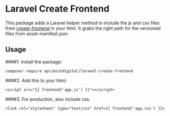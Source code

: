 # Laravel Create Frontend

This package adds a Laravel helper method to include the js and css files from [create-frontend](https://github.com/optimistdigital/create-frontend) in your html.
It grabs the right path for the versioned files from asset-manifest.json

## Usage

####1. Install the package:

`composer require optimistdigital/laravel-create-frontend`

####2. Add this to your html:

`<script src="{{ frontend('app.js') }}"></script>`

####3. For production, also include css:

`<link rel="stylesheet" type="text/css" href={{ frontend('app.css') }}>`
